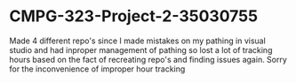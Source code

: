 # CMPG-323-Project-2-35030755

































Made 4 different repo's since I made mistakes on my pathing in visual studio and had inproper management of pathing so lost a lot of tracking hours based on the fact of recreating repo's and finding issues again. 
Sorry for the inconvenience of improper hour tracking
